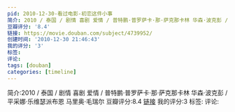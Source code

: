 ```yaml
---
pid: 2010-12-30-看过电影-初恋这件小事
简介: 2010 / 泰国 / 剧情 喜剧 爱情 / 普特鹏·普罗萨卡·那·萨克那卡林 华森·波克彭 / 平采娜·乐维瑟派布恩 马里奥·毛瑞尔
豆瓣评分: '8.4'
链接: https://movie.douban.com/subject/4739952/
创建时间: '2010-12-30 21:46:43'
我的评分: '3'
标签:
评论:
tags: [douban]
categories: [timeline]
---
```

简介:2010 / 泰国 / 剧情 喜剧 爱情 / 普特鹏·普罗萨卡·那·萨克那卡林 华森·波克彭 / 平采娜·乐维瑟派布恩 马里奥·毛瑞尔
豆瓣评分:8.4
[链接](https://movie.douban.com/subject/4739952/)
我的评分:3
标签:
评论:
